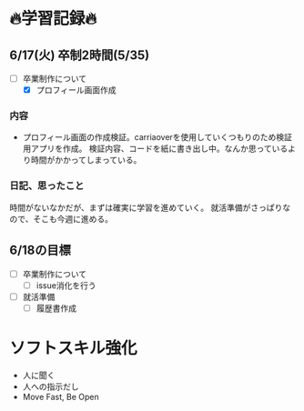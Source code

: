 # 🔥学習記録🔥
## 6/17(火) 卒制2時間(5/35)
- [ ] 卒業制作について
  - [x] プロフィール画面作成

### 内容
- プロフィール画面の作成検証。carriaoverを使用していくつもりのため検証用アプリを作成。
  検証内容、コードを紙に書き出し中。なんか思っているより時間がかかってしまっている。

### 日記、思ったこと
時間がないなかだが、まずは確実に学習を進めていく。
就活準備がさっぱりなので、そこも今週に進める。

## 6/18の目標
- [ ] 卒業制作について
  - [ ] issue消化を行う
- [ ] 就活準備
  - [ ] 履歴書作成

# ソフトスキル強化
- 人に聞く
- 人への指示だし
- Move Fast, Be Open